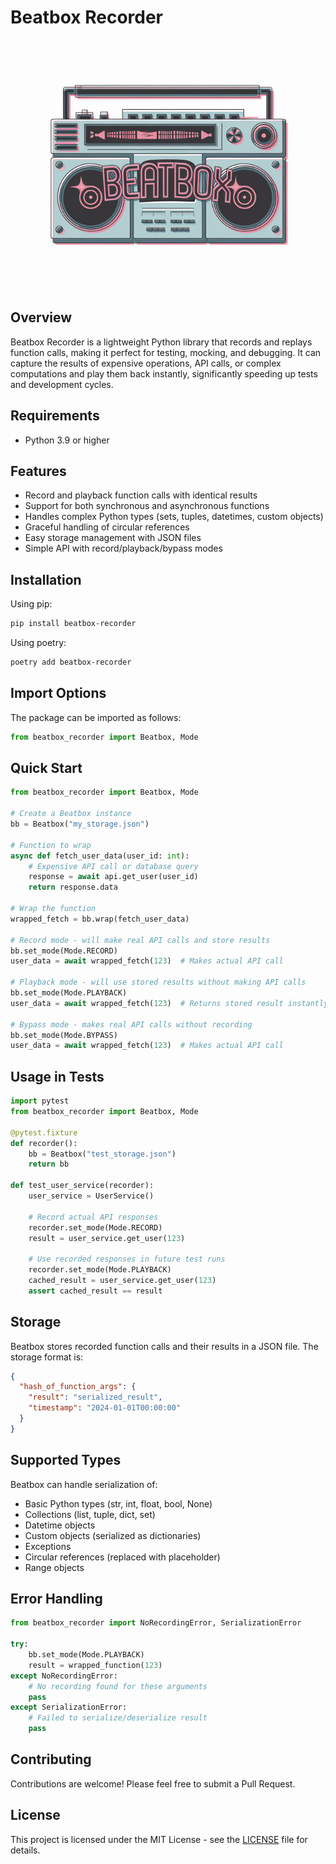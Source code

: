 # Beatbox Recorder

<p align="center">
  <img src="https://raw.githubusercontent.com/andrewlwn77/beatbox-recorder/main/docs/assets/beatbox.png" alt="Beatbox Logo" width="400"/>
</p>

## Overview

Beatbox Recorder is a lightweight Python library that records and replays function calls, making it perfect for testing, mocking, and debugging. It can capture the results of expensive operations, API calls, or complex computations and play them back instantly, significantly speeding up tests and development cycles.

## Requirements

- Python 3.9 or higher

## Features

- Record and playback function calls with identical results
- Support for both synchronous and asynchronous functions
- Handles complex Python types (sets, tuples, datetimes, custom objects)
- Graceful handling of circular references
- Easy storage management with JSON files
- Simple API with record/playback/bypass modes

## Installation

Using pip:
```bash
pip install beatbox-recorder
```

Using poetry:
```bash
poetry add beatbox-recorder
```

## Import Options

The package can be imported as follows:

```python
from beatbox_recorder import Beatbox, Mode
```

## Quick Start

```python
from beatbox_recorder import Beatbox, Mode

# Create a Beatbox instance
bb = Beatbox("my_storage.json")

# Function to wrap
async def fetch_user_data(user_id: int):
    # Expensive API call or database query
    response = await api.get_user(user_id)
    return response.data

# Wrap the function
wrapped_fetch = bb.wrap(fetch_user_data)

# Record mode - will make real API calls and store results
bb.set_mode(Mode.RECORD)
user_data = await wrapped_fetch(123)  # Makes actual API call

# Playback mode - will use stored results without making API calls
bb.set_mode(Mode.PLAYBACK)
user_data = await wrapped_fetch(123)  # Returns stored result instantly

# Bypass mode - makes real API calls without recording
bb.set_mode(Mode.BYPASS)
user_data = await wrapped_fetch(123)  # Makes actual API call
```

## Usage in Tests

```python
import pytest
from beatbox_recorder import Beatbox, Mode

@pytest.fixture
def recorder():
    bb = Beatbox("test_storage.json")
    return bb

def test_user_service(recorder):
    user_service = UserService()
    
    # Record actual API responses
    recorder.set_mode(Mode.RECORD)
    result = user_service.get_user(123)
    
    # Use recorded responses in future test runs
    recorder.set_mode(Mode.PLAYBACK)
    cached_result = user_service.get_user(123)
    assert cached_result == result
```

## Storage

Beatbox stores recorded function calls and their results in a JSON file. The storage format is:

```json
{
  "hash_of_function_args": {
    "result": "serialized_result",
    "timestamp": "2024-01-01T00:00:00"
  }
}
```

## Supported Types

Beatbox can handle serialization of:
- Basic Python types (str, int, float, bool, None)
- Collections (list, tuple, dict, set)
- Datetime objects
- Custom objects (serialized as dictionaries)
- Exceptions
- Circular references (replaced with placeholder)
- Range objects

## Error Handling

```python
from beatbox_recorder import NoRecordingError, SerializationError

try:
    bb.set_mode(Mode.PLAYBACK)
    result = wrapped_function(123)
except NoRecordingError:
    # No recording found for these arguments
    pass
except SerializationError:
    # Failed to serialize/deserialize result
    pass
```

## Contributing

Contributions are welcome! Please feel free to submit a Pull Request.

## License

This project is licensed under the MIT License - see the [LICENSE](LICENSE) file for details.